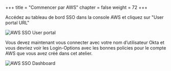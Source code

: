 +++
title = "Commencer par AWS"
chapter = false
weight = 72
+++

Accédez au tableau de bord SSO dans la console AWS et cliquez sur "User portal URL"

![AWS SSO User portal](/images/user_portal_sso.jpg)

Vous devez maintenant vous connecter avec votre nom d’utilisateur Okta et vous devriez voir les Login-Options avec les bonnes policies pour le compte AWS que vous avez créé dans cet atelier.

![AWS SSO Dashboard](/images/aws_sso_dashboard.png)
